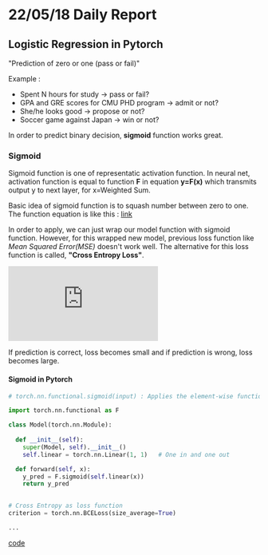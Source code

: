 # 22/05/18 Daily Report

## Logistic Regression in Pytorch
"Prediction of zero or one (pass or fail)"

Example : 
  - Spent N hours for study -> pass or fail?
  - GPA and GRE scores for CMU PHD program -> admit or not?
  - She/he looks good -> propose or not?
  - Soccer game against Japan -> win or not?

In order to predict binary decision, **sigmoid** function works great.
  
### Sigmoid
Sigmoid function is one of representatic activation function.
In neural net, activation function is equal to function **F** in equation **y=F(x)** which transmits output y to next layer, for x=Weighted Sum.

Basic idea of sigmoid function is to squash number between zero to one.
The function equation is like this : [link](https://github.com/jwcse/DeepLearning/blob/master/daily_reports/150518.md#sigmoid-function)

In order to apply, we can just wrap our model function with sigmoid function.
However, for this wrapped new model, previous loss function like *Mean Squared Error(MSE)* doesn't work well. 
The alternative for this loss function is called, **"Cross Entropy Loss"**.

![equation](https://latex.codecogs.com/gif.latex?loss%20%3D%20-%5Cfrac%7B1%7D%7BN%7D%5Csum_%7Bn%3Di%7D%5E%7BN%7Dy_%7Bn%7Dlog%5Chat%7By%7D%20&plus;%20%281-y_%7Bn%7D%29log%281-%5Chat%7By_%7Bn%7D%7D%29)

If prediction is correct, loss becomes small and if prediction is wrong, loss becomes large.



#### Sigmoid in Pytorch

```python
# torch.nn.functional.sigmoid(input) : Applies the element-wise function f(x) = 1/(1+exp(-x))

import torch.nn.functional as F

class Model(torch.nn.Module):
  
  def __init__(self):
    super(Model, self).__init__()
    self.linear = torch.nn.Linear(1, 1)   # One in and one out

  def forward(self, x):
    y_pred = F.sigmoid(self.linear(x))
    return y_pred
    

# Cross Entropy as loss function
criterion = torch.nn.BCELoss(size_average=True)    

...

```


[code](https://github.com/jwcse/DeepLearning/blob/master/codes/logisticRegression.py)




